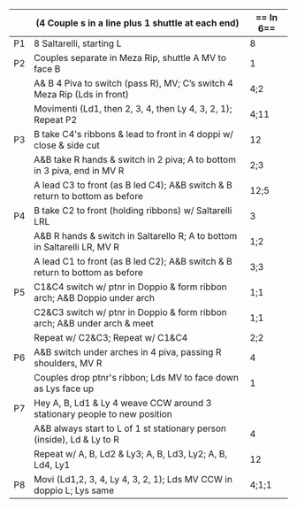 ||(4 Couple s in a line plus 1 shuttle at each end) | == In 6== |
|-----|----|-----|
|P1| 8 Saltarelli, starting L |8|
|P2| Couples separate in Meza Rip, shuttle A MV to face B |1|
||A& B 4 Piva to switch (pass R), MV; C’s switch 4 Meza Rip (Lds in front) |4;2|
||Movimenti (Ld1, then 2, 3, 4, then Ly 4, 3, 2, 1); Repeat P2 |4;11|
|P3| B take C4's ribbons & lead to front in 4 doppi w/ close & side cut |12|
||A&B take R hands & switch in 2 piva; A to bottom in 3 piva, end in MV R |2;3|
||A lead C3 to front (as B led C4); A&B switch & B return to bottom as before |12;5|
|P4| B take C2 to front (holding ribbons) w/ Saltarelli LRL |3|
||A&B R hands & switch in Saltarello R; A to bottom in Saltarelli LR, MV R |1;2|
||A lead C1 to front (as B led C2); A&B switch & B return to bottom as before |3;3|
|P5| C1&C4 switch w/ ptnr in Doppio & form ribbon arch; A&B Doppio under arch |1;1|
||C2&C3 switch w/ ptnr in Doppio & form ribbon arch; A&B under arch & meet |1;1|
||Repeat w/ C2&C3; Repeat w/ C1&C4 |2;2|
|P6| A&B switch under arches in 4 piva, passing R shoulders, MV R |4|
||Couples drop ptnr's ribbon; Lds MV to face down as Lys face up |1|
|P7| Hey A, B, Ld1 & Ly 4 weave CCW around 3 stationary people to new position||
||A&B always start to L of 1 st stationary person (inside), Ld & Ly to R |4|
||Repeat w/ A, B, Ld2 & Ly3; A, B, Ld3, Ly2; A, B, Ld4, Ly1 |12| 
|P8| Movi (Ld1,2, 3, 4, Ly 4, 3, 2, 1); Lds MV CCW in doppio L; Lys same |4;1;1|
